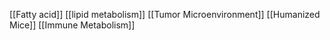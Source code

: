 [[Fatty acid]]
[[lipid metabolism]]
[[Tumor Microenvironment]]
[[Humanized Mice]]
[[Immune Metabolism]]
